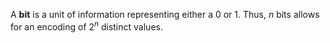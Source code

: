 A **bit** is a unit of information representing either a 0 or 1. Thus, $n$ bits allows for an encoding of $2^n$ distinct values.